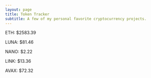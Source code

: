 ```yaml
---
layout: page
title: Token Tracker
subtitle: A few of my personal favorite cryptocurrency projects.
---
```


<!--BEGINCRYPTOINPUT-->
ETH: $2583.39

LUNA: $81.46

NANO: $2.22

LINK: $13.36

AVAX: $72.32

<!--ENDCRYPTOINPUT-->
